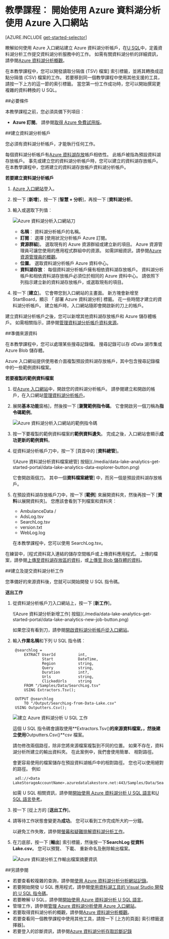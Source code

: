 <properties 
   pageTitle="開始使用 Azure 資料湖分析使用 Azure 入口網站 |Azure" 
   description="瞭解如何建立資料湖分析帳戶，請建立使用 U SQL 資料湖分析工作使用 Azure 入口網站，並提交工作。 " 
   services="data-lake-analytics" 
   documentationCenter="" 
   authors="edmacauley" 
   manager="jhubbard" 
   editor="cgronlun"/>
 
<tags
   ms.service="data-lake-analytics"
   ms.devlang="na"
   ms.topic="hero-article"
   ms.tgt_pltfrm="na"
   ms.workload="big-data" 
   ms.date="10/06/2016"
   ms.author="edmaca"/>

# <a name="tutorial-get-started-with-azure-data-lake-analytics-using-azure-portal"></a>教學課程︰ 開始使用 Azure 資料湖分析使用 Azure 入口網站

[AZURE.INCLUDE [get-started-selector](../../includes/data-lake-analytics-selector-get-started.md)]

瞭解如何使用 Azure 入口網站建立 Azure 資料湖分析帳戶，在[U SQL](data-lake-analytics-u-sql-get-started.md)中，定義資料湖分析工作提交資料湖分析服務中的工作。 如需有關資料湖分析的詳細資訊，請參閱[Azure 資料湖分析概觀](data-lake-analytics-overview.md)。

在本教學課程中，您可以開發讀取分隔值 (TSV) 檔案] 索引標籤，並將其轉換成逗點分隔值 (CSV) 檔案的工作。 若要移到同一個教學課程中使用其他支援的工具，請按一下上方的這一節的索引標籤。 當您第一份工作成功時，您可以開始撰寫更複雜的資料轉換的 U SQL。

##<a name="prerequisites"></a>必要條件

本教學課程之前，您必須具備下列項目︰

- **Azure 訂閱**。 請參閱[取得 Azure 免費試用版](https://azure.microsoft.com/pricing/free-trial/)。

##<a name="create-data-lake-analytics-account"></a>建立資料湖分析帳戶

您必須有資料湖分析帳戶，才能執行任何工作。

每個資料湖分析帳戶有[Azure 資料湖存放]()帳戶相依性。  此帳戶被指為預設資料湖存放帳戶。  事先或建立您的資料湖分析帳戶時，您可以建立的資料湖存放帳戶。 在本教學課程中，您將建立的資料湖存放帳戶資料湖分析帳戶。

**若要建立資料湖分析帳戶**

1. [Azure 入口網站](https://portal.azure.com)登入。
2. 按一下 [**新增**]，按一下 [**智慧 + 分析**]，再按一下 [**資料湖分析**。
3. 輸入或選取下列值︰

    ![Azure 資料湖分析入口網站刀](./media/data-lake-analytics-get-started-portal/data-lake-analytics-portal-create-adla.png)

    - **名稱**︰ 資料湖分析帳戶的名稱。
    - **訂閱**︰ 選擇 [使用狀況分析帳戶 Azure 訂閱。
    - **資源群組**]。 選取現有的 Azure 資源群組或建立新的項目。 Azure 資源管理員可讓您使用的應用程式群組中的資源。 如需詳細資訊，請參閱[Azure 資源管理員的概觀](resource-group-overview.md)。 
    - **位置**。 選取資料湖分析帳戶 Azure 資料中心。 
    - **資料湖存放**︰ 每個資料湖分析帳戶擁有相依資料湖存放帳戶。 資料湖分析帳戶和相依資料湖存放帳戶必須位於相同的 Azure 資料中心。 請依照下列指示建立新的資料湖存放帳戶，或選取現有的項目。

8. 按一下 [**建立**]。 它會帶您到入口網站的主畫面。 新方塊會新增至 StartBoard，顯示 「 部署 Azure 資料湖分析] 標籤。 花一些時間才建立的資料湖分析帳戶。 建立帳戶時，入口網站隨即會開啟新的刀上的帳戶。

建立資料湖分析帳戶之後，您可以新增其他資料湖存放帳戶和 Azure 儲存體帳戶。 如需相關指示，請參閱[管理資料湖分析帳戶資料來源](data-lake-analytics-manage-use-portal.md#manage-account-data-sources)。

##<a name="prepare-source-data"></a>準備來源資料

在本教學課程中，您可以處理某些搜尋記錄檔。  搜尋記錄可以存 dData 湖市集或 Azure Blob 儲存體。 

Azure 入口網站提供使用者介面複製預設資料湖存放帳戶，其中包含搜尋記錄檔中的一些範例資料檔案。

**若要複製的範例資料檔案**

1. 從[Azure 入口網站](https://portal.azure.com)中，開啟您的資料湖分析帳戶。  請參閱建立和開啟的帳戶，在入口網站[管理資料湖分析帳戶](data-lake-analytics-get-started-portal.md#manage-accounts)。
3. 展開**基本功能**窗格]，然後按一下 [**瀏覽範例指令碼**。 它會開啟另一個刀稱為**指令碼範例**。

    ![Azure 資料湖分析入口網站的範例指令碼](./media/data-lake-analytics-get-started-portal/data-lake-analytics-portal-sample-scripts.png)

4. 按一下要複製的範例資料檔案的**範例資料遺失**。 完成之後，入口網站會顯示**成功更新的範例資料**。
7. 從資料湖分析帳戶刀中，按一下 [頁首中的 [**資料總管**]。 

    ![Azure 資料湖分析資料檔案總管] 按鈕](./media/data-lake-analytics-get-started-portal/data-lake-analytics-data-explorer-button.png)

    它會開啟兩個刀。 其中一個**資料檔案總管**] 中，而另一個是預設資料湖存放帳戶。
8. 在預設資料湖存放帳戶刀中，按一下 [**範例**] 來展開資料夾，然後再按一下 [**資料**以展開資料夾]。 您應該會看到下列檔案和資料夾︰

    - AmbulanceData /
    - AdsLog.tsv
    - SearchLog.tsv
    - version.txt
    - WebLog.log
    
    在本教學課程中，您可以使用 SearchLog.tsv。

在練習中，[程式資料寫入連結的儲存空間帳戶或上傳資料應用程式。 上傳的檔案，請參閱[上傳至資料湖存放區的資料](data-lake-analytics-manage-use-portal.md#upload-data-to-adls)，或[上傳至 Blob 儲存體的資料](data-lake-analytics-manage-use-portal.md#upload-data-to-wasb)。

##<a name="create-and-submit-data-lake-analytics-jobs"></a>建立及提交資料湖分析工作

您準備好的來源資料後，您就可以開始開發 U SQL 指令碼。  

**送出工作**

1. 從資料湖分析帳戶刀入口網站上，按一下 [**新工作**]。 

    ![Azure 資料湖分析新增工作] 按鈕](./media/data-lake-analytics-get-started-portal/data-lake-analytics-new-job-button.png)

    如果您沒有看到刀，請參閱[開啟資料湖分析帳戶從入口網站](data-lake-analytics-manage-use-portal.md#access-adla-account)。
2. 輸入**作業名稱**和下列 U SQL 指令碼︰

        @searchlog =
            EXTRACT UserId          int,
                    Start           DateTime,
                    Region          string,
                    Query           string,
                    Duration        int?,
                    Urls            string,
                    ClickedUrls     string
            FROM "/Samples/Data/SearchLog.tsv"
            USING Extractors.Tsv();
        
        OUTPUT @searchlog   
            TO "/Output/SearchLog-from-Data-Lake.csv"
        USING Outputters.Csv();

    ![建立 Azure 資料湖分析 U SQL 工作](./media/data-lake-analytics-get-started-portal/data-lake-analytics-new-job.png)

    這個 U SQL 指令碼會讀取使用**Extractors.Tsv()**的來源資料檔案，，然後建立使用**Outputters.Csv()**csv 檔案。 
    
    請勿修改兩個路徑，除非您將來源檔案複製到不同的位置。  如果不存在，資料湖分析所建立的輸出資料夾。  在此案例中，我們會使用簡單、 相對路徑。  
    
    會更容易使用的檔案儲存在預設資料湖帳戶中的相對路徑。 您也可以使用絕對的路徑。  例如 
    
        adl://<Data LakeStorageAccountName>.azuredatalakestore.net:443/Samples/Data/SearchLog.tsv
      

    如需 U SQL 相關資訊，請參閱[開始使用 Azure 資料湖分析 U SQL 語言](data-lake-analytics-u-sql-get-started.md)和[U SQL 語言參考](http://go.microsoft.com/fwlink/?LinkId=691348)。
     
3. 按一下 [從上方的 [**送出工作**]。   
4. 請等待工作狀態會變更為**成功**。 您可以看到工作完成所大約一分鐘。
    
    以避免工作失敗，請參閱[螢幕和疑難排解資料湖分析工作](data-lake-analytics-monitor-and-troubleshoot-jobs-tutorial.md)。

5. 在刀底部，按一下 [**輸出**] 索引標籤，然後按一下**SearchLog 從資料 Lake.csv**。 您可以預覽、 下載、 重新命名及刪除輸出檔案。

    ![Azure 資料湖分析工作輸出檔案摘要資訊](./media/data-lake-analytics-get-started-portal/data-lake-analytics-output-file-properties.png)


##<a name="see-also"></a>另請參閱

- 若要查看較複雜的查詢，請參閱[使用 Azure 資料湖分析分析網站記錄](data-lake-analytics-analyze-weblogs.md)。
- 若要開始開發 U SQL 應用程式，請參閱[使用資料湖工具的 Visual Studio 開發的 U SQL 指令碼](data-lake-analytics-data-lake-tools-get-started.md)。
- 若要瞭解 U SQL，請參閱[開始使用 Azure 資料湖分析 U SQL 語言](data-lake-analytics-u-sql-get-started.md)。
- 管理工作，請參閱[管理 Azure 資料湖分析使用 Azure 入口網站](data-lake-analytics-manage-use-portal.md)。
- 若要取得資料湖分析的概觀，請參閱[Azure 資料湖分析概觀](data-lake-analytics-overview.md)。
- 若要查看同一個教學課程中使用其他工具，請按一下 [上方的頁面] 索引標籤選擇器]。
- 若要登入的診斷資訊，請參閱[Azure 資料湖分析存取診斷記錄](data-lake-analytics-diagnostic-logs.md)

